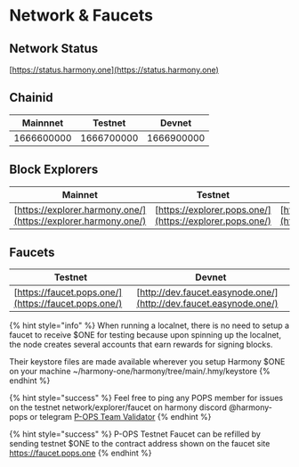 # Network & Faucets

## Network Status

[https://status.harmony.one](https://status.harmony.one)

## Chainid

| Mainnnet   | Testnet    | Devnet     |
| ---------- | ---------- | ---------- |
| 1666600000 | 1666700000 | 1666900000 |

## Block Explorers

| Mainnet                                                        | Testnet                                                  | Devnet                                                     |
| -------------------------------------------------------------- | -------------------------------------------------------- | ---------------------------------------------------------- |
| [https://explorer.harmony.one/](https://explorer.harmony.one/) | [https://explorer.pops.one/](https://explorer.pops.one/) | [https://explorer.ps.hmny.io](https://explorer.ps.hmny.io) |

## Faucets

| Testnet                                               | Devnet                                                             |
| ----------------------------------------------------- | ------------------------------------------------------------------ |
| [https://faucet.pops.one/](https://faucet.pops.one/)  | [http://dev.faucet.easynode.one/](http://dev.faucet.easynode.one/) |

{% hint style="info" %}
When running a localnet, there is no need to setup a faucet to receive $ONE for testing because upon spinning up the localnet, the node creates several accounts that earn rewards for signing blocks.

Their keystore files are made available wherever you setup Harmony $ONE on your machine \~/harmony-one/harmony/tree/main/.hmy/keystore
{% endhint %}

{% hint style="success" %}
Feel free to ping any POPS member for issues on the testnet network/explorer/faucet on harmony discord @harmony-pops or telegram [P-OPS Team Validator](https://t.me/POPS\_Team\_Validator)
{% endhint %}

{% hint style="success" %}
P-OPS Testnet Faucet can be refilled by sending testnet $ONE to the contract address shown on the faucet site https://faucet.pops.one
{% endhint %}
